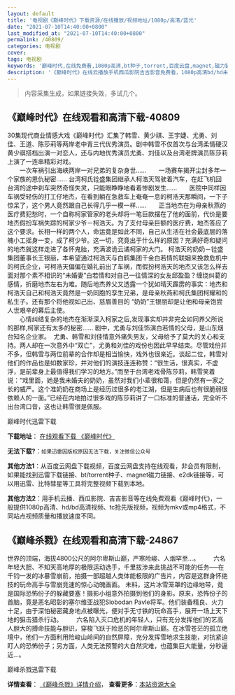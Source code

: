 ```yaml
---
layout: default
title: '电视剧《巅峰时代》下载资源/在线播放/视频地址/1080p/高清/蓝光'
date: "2021-07-10T14:40:00+0800"
last_modified_at: "2021-07-10T14:40:00+0800"
permalink: /40809/
categories: 电视剧
cover:
tags: 电视剧
keywords: '巅峰时代,在线免费看,1080p高清,bt种子,torrent,百度云盘,magnet,磁力链,迅雷下载资源'
description: '《巅峰时代》在线云播放手机西瓜影院吉吉影音免费看，1080p高清bd/hd未删减完整版和tc抢先枪版，mkv/mp4格式，附带bt/torrent种子、magnet/磁力链、百度云盘、网盘资源迅雷下载链接'
---
```


>内容采集生成，如果链接失效，多试几个。


## 《巅峰时代》在线观看和高清下载-40809

30集现代商业情感大戏《巅峰时代》汇集了韩雪、黄少祺、王宇婕、尤勇、刘佳、王道、陈莎莉等两岸老中青三代优秀演员。剧中韩雪不仅首次与台湾柔情硬汉黄少祺搭档出演一对恋人，还与内地优秀演员尤勇、刘佳以及台湾老牌演员陈莎莉上演了一连串精彩对戏。<br />　　一次车祸引出海峡两岸一对兄弟的复杂身世……　　一场赛车揭开尘封多年一个家族的恩仇秘密…… 台湾柯氏铨盛集团继承人柯浩天驾驶着汽车，在赶飞机回台湾的途中刹车突然奇怪失灵，只能眼睁睁地看着惨剧发生……　　医院中同样因车祸受轻伤的打工仔地杰，在看到躺在急救车上奄奄一息的柯浩天那瞬间，一下子惊呆了，这个男人竟然跟自己长得几乎一模一样&hellip;…　　正当地杰在为母亲秋燕的医疗费犯愁时，一个自称柯家管家的老头却将一笔巨款摆在了他的面前，代价是要地杰假扮车祸失踪的柯家少爷－柯浩天。为了支付母亲巨额的医疗费，地杰答应了这个要求。长相一样的两个人，命运竟是如此不同，自己从生活在社会最底层的落魄小工摇身一变，成了柯少爷。这一切，究竟出于什么样的原因？充满好奇和疑问的地杰就这样走进了各怀鬼胎，充满波诡云谲柯家的大门。 柯浩天的奶奶－铨盛集团董事长王银丽，本希望通过柯浩天与白鹤集团千金白若情的联姻来挽救危机中的柯氏企业，可柯浩天偏偏在婚礼前出了车祸，而假扮柯浩天的地杰又该怎么样去面对那个素不相识的&ldquo;未婚妻&rdquo;白若情和对自己一往情深的女友邱盈盈？缠绕纠葛的感情，折磨地杰左右为难。随后地杰养父又透露一个犹如晴天霹雳的事实：地杰和柯浩天自己和柯浩天竟然是一奶同胞的孪生兄弟，是母亲秋燕和柯氏集团柯耀和的私生子。还有那个将他视如己出、慈眉善目的 “奶奶”王银丽却是让他和母亲饱尝人世艰辛的幕后主使。<br />　　心情纠结复杂的地杰在渐渐深入柯家之后,发现事实却并非完全如同养父所说的那样,柯家还有太多的秘密&hellip;… 剧中，尤勇与刘佳饰演白若情的父母，是山东烟台知名企业家。&nbsp; 尤勇、韩雪和刘佳情意外痛失男友，父母给予了莫大的关心和支持。两人却在一次意外中“双亡”，尤勇和刘佳的戏份也因此早早结束。尽管戏份并不多，但韩雪与两位前辈的合作却是相当愉快，戏外也很亲近。谈起二位，韩雪对他们的作品也是如数家珍，并对他们的演技连连称赞：&ldquo;很生活，很真实，不虚浮，是前辈身上最值得我们学习的地方。&rdquo;而至于台湾老戏骨陈莎莉，韩雪笑着说：“戏里面，她是我未婚夫的奶奶，虽然对我们小辈很和蔼，但是仍然有一家之长的威严。这个准奶奶在商场上是经历过很多的老江湖，但是生病后也有很脆弱很依赖人的一面。&rdquo;已经在内地拍过很多戏的陈莎莉讲了一口标准的普通话，完全听不出台湾口音，这也让韩雪很是佩服。


巅峰时代迅雷下载

**下载地址**： [在线观看下载 《巅峰时代》](https://www.993dy.com//vod-detail-id-11522.html) 


**无法下载?**：`如果迅雷因版权原因无法下载，关注微信公众号 `

**其他方法1**：从百度云网盘下载视频，百度云网盘支持在线观看，非会员有限制，如果能找到迅雷下载链接、bt/torrent种子、magnet磁力链接、e2dk链接等，可以用迅雷、比特彗星等工具将完整视频下载到本地。

**其他方法2**：用手机云播、西瓜影院、吉吉影音等在线免费观看《巅峰时代》，一般提供1080p高清、hd/bd高清视频、tc抢先版视频，视频为mkv或mp4格式，不同站点视频质量和播放速度不同。


## 《巅峰杀戮》在线观看和高清下载-24867

世界的顶端，海拔4800公尺的阿尔卑斯山巅，严寒险峻、人烟罕至&hellip;。 　　六名年轻大胆、不知天高地厚的极限运动选手，千里拔涉来此挑战不可能的任务──在千钧一发的冰暴雪崩前，拍摄一部超越人类体能极限的广告片，内容是这群身怀绝技的玩命高手与雪崩竞速的惊心动魄画面。 未料，这片冰雪笼罩的边缘地带，竟是国际恐怖份子的躲藏要塞！摄影小组意外拍摄到他们的身影。原来，恐怖份子的首脑，竟是恶名昭彰的塞尔维亚战犯Slobodan Pavle将军。他们装备精良、火力十足，由于深怕秘密藏身地点被曝光，便对手无寸铁的玩命高手，展开一场上天下地的狙击猎杀行动。 　　六名陷入灭口危机的年轻人，只有充分发挥他们的艺高人胆大的搏命技能与胆识，穿梭飞跃于险恶的阿尔卑斯山巅。在冰雪苍茫的孤立绝境中，他们一方面利用险峻山岭间的自然屏障，充分发挥雪地求生技能，对抗紧迫盯人的恐怖份子；另方面，人类无法预警的大自然灾难，也蕴集巨大能量，分秒逼近…。


巅峰杀戮迅雷下载

**详情查看**： [《巅峰杀戮》详情介绍](/movie/24867/)， **查看更多**：[本站资源大全](/movie/t/all/)

